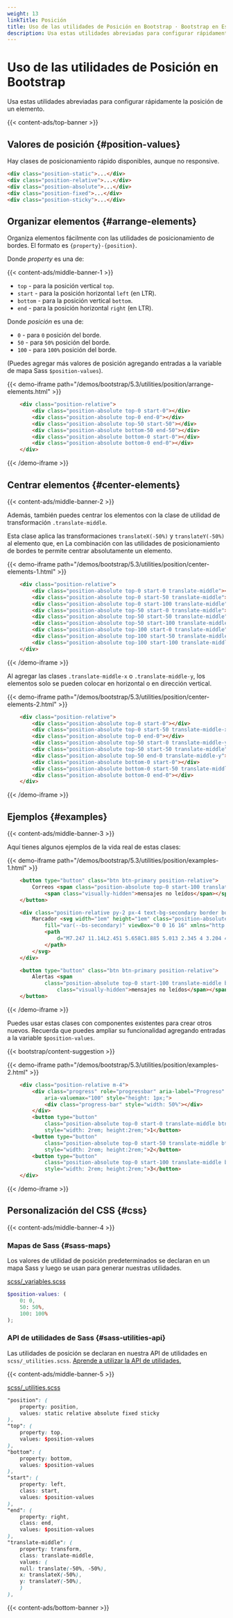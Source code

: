 ```yaml
---
weight: 13
linkTitle: Posición
title: Uso de las utilidades de Posición en Bootstrap · Bootstrap en Español v5.3
description: Usa estas utilidades abreviadas para configurar rápidamente la posición de un elemento.
---
```


# Uso de las utilidades de Posición en Bootstrap

Usa estas utilidades abreviadas para configurar rápidamente la posición de un elemento.

{{< content-ads/top-banner >}}

Valores de posición {#position-values}
---------------------------------------

Hay clases de posicionamiento rápido disponibles, aunque no responsive.

```html {filename="HTML"}
<div class="position-static">...</div>
<div class="position-relative">...</div>
<div class="position-absolute">...</div>
<div class="position-fixed">...</div>
<div class="position-sticky">...</div>
```

Organizar elementos {#arrange-elements}
----------------------------------------

Organiza elementos fácilmente con las utilidades de posicionamiento de bordes. El formato es `{property}-{position}`.

Donde _property_ es una de:

{{< content-ads/middle-banner-1 >}}

* `top` \- para la posición vertical `top`.
* `start` \- para la posición horizontal `left` (en LTR).
* `bottom` \- para la posición vertical `bottom`.
* `end` \- para la posición horizontal `right` (en LTR).

Donde _posición_ es una de:

* `0` \- para `0` posición del borde.
* `50` \- para `50%` posición del borde.
* `100` \- para `100%` posición del borde.

(Puedes agregar más valores de posición agregando entradas a la variable de mapa Sass `$position-values`).

{{< demo-iframe path="/demos/bootstrap/5.3/utilities/position/arrange-elements.html" >}}
```html {filename="HTML"}
    <div class="position-relative">
        <div class="position-absolute top-0 start-0"></div>
        <div class="position-absolute top-0 end-0"></div>
        <div class="position-absolute top-50 start-50"></div>
        <div class="position-absolute bottom-50 end-50"></div>
        <div class="position-absolute bottom-0 start-0"></div>
        <div class="position-absolute bottom-0 end-0"></div>
    </div>
```
{{< /demo-iframe >}}

Centrar elementos {#center-elements}
-------------------------------------

{{< content-ads/middle-banner-2 >}}

Además, también puedes centrar los elementos con la clase de utilidad de transformación `.translate-middle`.

Esta clase aplica las transformaciones `translateX(-50%)` y `translateY(-50%)` al elemento que, en La combinación con las utilidades de posicionamiento de bordes te permite centrar absolutamente un elemento.

{{< demo-iframe path="/demos/bootstrap/5.3/utilities/position/center-elements-1.html" >}}
```html {filename="HTML"}
    <div class="position-relative">
        <div class="position-absolute top-0 start-0 translate-middle"></div>
        <div class="position-absolute top-0 start-50 translate-middle"></div>
        <div class="position-absolute top-0 start-100 translate-middle"></div>
        <div class="position-absolute top-50 start-0 translate-middle"></div>
        <div class="position-absolute top-50 start-50 translate-middle"></div>
        <div class="position-absolute top-50 start-100 translate-middle"></div>
        <div class="position-absolute top-100 start-0 translate-middle"></div>
        <div class="position-absolute top-100 start-50 translate-middle"></div>
        <div class="position-absolute top-100 start-100 translate-middle"></div>
    </div>
```
{{< /demo-iframe >}}

Al agregar las clases `.translate-middle-x` o `.translate-middle-y`, los elementos solo se pueden colocar en horizontal o en dirección vertical.

{{< demo-iframe path="/demos/bootstrap/5.3/utilities/position/center-elements-2.html" >}}
```html {filename="HTML"}
    <div class="position-relative">
        <div class="position-absolute top-0 start-0"></div>
        <div class="position-absolute top-0 start-50 translate-middle-x"></div>
        <div class="position-absolute top-0 end-0"></div>
        <div class="position-absolute top-50 start-0 translate-middle-y"></div>
        <div class="position-absolute top-50 start-50 translate-middle"></div>
        <div class="position-absolute top-50 end-0 translate-middle-y"></div>
        <div class="position-absolute bottom-0 start-0"></div>
        <div class="position-absolute bottom-0 start-50 translate-middle-x"></div>
        <div class="position-absolute bottom-0 end-0"></div>
    </div>
```
{{< /demo-iframe >}}

Ejemplos {#examples}
---------------------

{{< content-ads/middle-banner-3 >}}

Aquí tienes algunos ejemplos de la vida real de estas clases:

{{< demo-iframe path="/demos/bootstrap/5.3/utilities/position/examples-1.html" >}}
```html {filename="HTML"}
    <button type="button" class="btn btn-primary position-relative">
        Correos <span class="position-absolute top-0 start-100 translate-middle badge rounded-pill bg-secondary">+99
            <span class="visually-hidden">mensajes no leídos</span></span>
    </button>

    <div class="position-relative py-2 px-4 text-bg-secondary border border-secondary rounded-pill">
        Marcador <svg width="1em" height="1em" class="position-absolute top-100 start-50 translate-middle mt-1"
            fill="var(--bs-secondary)" viewBox="0 0 16 16" xmlns="http://www.w3.org/2000/svg">
            <path
                d="M7.247 11.14L2.451 5.658C1.885 5.013 2.345 4 3.204 4h9.592a1 1 0 0 1 .753 1.659l-4.796 5.48a1 1 0 0 1-1.506 0z">
            </path>
        </svg>
    </div>

    <button type="button" class="btn btn-primary position-relative">
        Alertas <span
            class="position-absolute top-0 start-100 translate-middle badge border border-light rounded-circle bg-danger p-2"><span
                class="visually-hidden">mensajes no leídos</span></span>
    </button>
```
{{< /demo-iframe >}}

Puedes usar estas clases con componentes existentes para crear otros nuevos. Recuerda que puedes ampliar su funcionalidad agregando entradas a la variable `$position-values`.

{{< bootstrap/content-suggestion >}}

{{< demo-iframe path="/demos/bootstrap/5.3/utilities/position/examples-2.html" >}}
```html {filename="HTML"}
    <div class="position-relative m-4">
        <div class="progress" role="progressbar" aria-label="Progreso" aria-valuenow="50" aria-valuemin="0"
            aria-valuemax="100" style="height: 1px;">
            <div class="progress-bar" style="width: 50%"></div>
        </div>
        <button type="button"
            class="position-absolute top-0 start-0 translate-middle btn btn-sm btn-primary rounded-pill"
            style="width: 2rem; height:2rem;">1</button>
        <button type="button"
            class="position-absolute top-0 start-50 translate-middle btn btn-sm btn-primary rounded-pill"
            style="width: 2rem; height:2rem;">2</button>
        <button type="button"
            class="position-absolute top-0 start-100 translate-middle btn btn-sm btn-secondary rounded-pill"
            style="width: 2rem; height:2rem;">3</button>
    </div>
```
{{< /demo-iframe >}}

Personalización del CSS {#css}
-----------

{{< content-ads/middle-banner-4 >}}

### Mapas de Sass {#sass-maps}

Los valores de utilidad de posición predeterminados se declaran en un mapa Sass y luego se usan para generar nuestras utilidades.

[scss/_variables.scss](https://github.com/twbs/bootstrap/blob/v5.3.2/scss/_variables.scss)

```scss {filename="scss/_variables.scss"}
$position-values: (
    0: 0,
    50: 50%,
    100: 100%
);
```

### API de utilidades de Sass {#sass-utilities-api}

Las utilidades de posición se declaran en nuestra API de utilidades en `scss/_utilities.scss`. [Aprende a utilizar la API de utilidades.](/bootstrap/5.3/utilities/api/#using-the-api)

{{< content-ads/middle-banner-5 >}}

[scss/_utilities.scss](https://github.com/twbs/bootstrap/blob/v5.3.2/scss/_utilities.scss)

```scss {filename="scss/_utilities.scss"}
"position": (
    property: position,
    values: static relative absolute fixed sticky
),
"top": (
    property: top,
    values: $position-values
),
"bottom": (
    property: bottom,
    values: $position-values
),
"start": (
    property: left,
    class: start,
    values: $position-values
),
"end": (
    property: right,
    class: end,
    values: $position-values
),
"translate-middle": (
    property: transform,
    class: translate-middle,
    values: (
    null: translate(-50%, -50%),
    x: translateX(-50%),
    y: translateY(-50%),
    )
),
```

{{< content-ads/bottom-banner >}}
